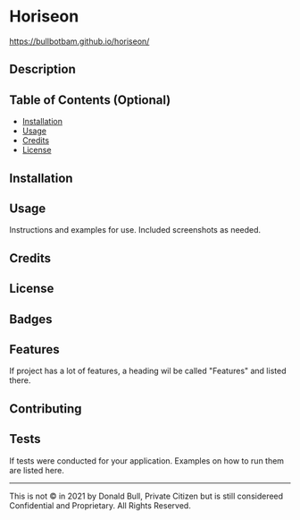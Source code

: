 # Horiseon
https://bullbotbam.github.io/horiseon/

## Description 


## Table of Contents (Optional)


* [Installation](#installation)
* [Usage](#usage)
* [Credits](#credits)
* [License](#license)


## Installation




## Usage 

Instructions and examples for use. Included screenshots as needed. 



## Credits



## License


## Badges


## Features

If project has a lot of features, a heading wil be called "Features" and listed there.

## Contributing


## Tests

If tests were conducted for your application. Examples on how to run them are listed here.

---

This is not © in 2021 by Donald Bull, Private Citizen but is still considereed Confidential and Proprietary. All Rights Reserved.
